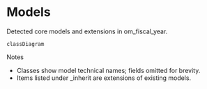 # Models

Detected core models and extensions in om_fiscal_year.

```mermaid
classDiagram
```

Notes
- Classes show model technical names; fields omitted for brevity.
- Items listed under _inherit are extensions of existing models.
